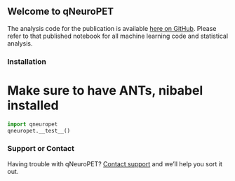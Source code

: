 ## Welcome to qNeuroPET

The analysis code for the publication is available [here on GitHub](http://nbviewer.jupyter.org/github/ieeg-portal/qneuroPET/blob/master/analysis/qPET%20Epilepsy%20-%20FINAL%20Tables%20and%20Figures.ipynb). Please refer to that published notebook for all machine learning code and statistical analysis. 


### Installation
# Make sure to have ANTs, nibabel installed

```python
import qneuropet
qneuropet.__test__()
```


### Support or Contact

Having trouble with qNeuroPET? [Contact support](https://github.com/smartrama) and we’ll help you sort it out.
